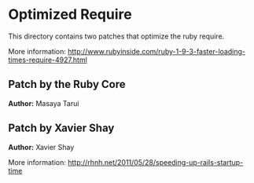# Optimized Require

This directory contains two patches that optimize the ruby require.

More information: http://www.rubyinside.com/ruby-1-9-3-faster-loading-times-require-4927.html

## Patch by the Ruby Core

**Author:** Masaya Tarui

## Patch by Xavier Shay

**Author:** Xavier Shay

More information: http://rhnh.net/2011/05/28/speeding-up-rails-startup-time
